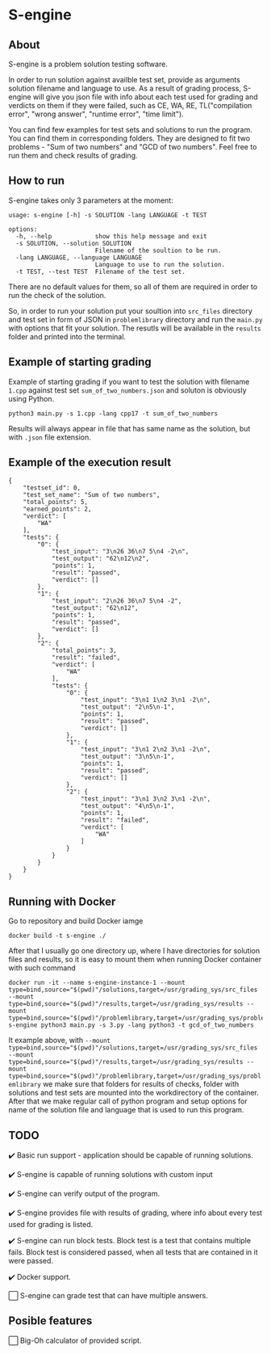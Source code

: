 # S-engine
## About
S-engine is a problem solution testing software.

In order to run solution against availble test set, provide as arguments solution filename and language to use. As a result of grading process, S-engine will give you json file with info about each test used for grading and verdicts on them if they were failed, such as CE, WA, RE, TL("compilation error", "wrong answer", "runtime error", "time limit").

You can find few examples for test sets and solutions to run the program. You can
find them in corresponding folders. They are designed to fit two problems - 
"Sum of two numbers" and "GCD of two numbers". Feel free to run them and check
results of grading.

## How to run

S-engine takes only 3 parameters at the moment:

```
usage: s-engine [-h] -s SOLUTION -lang LANGUAGE -t TEST

options:
  -h, --help            show this help message and exit
  -s SOLUTION, --solution SOLUTION
                        Filename of the soultion to be run.
  -lang LANGUAGE, --language LANGUAGE
                        Language to use to run the solution.
  -t TEST, --test TEST  Filename of the test set.
```

There are no default values for them, so all of them are required in order to run the check of the solution.

So, in order to run your solution put your soultion into `src_files` directory and test set in form of JSON in `problemlibrary` directory and run the `main.py` with options that fit your solution. The resutls will be available in the `results` folder and printed into the terminal.

## Example of starting grading

Example of starting grading if you want to test the solution with filename `1.cpp`
against test set `sum_of_two_numbers.json` and soluton is obviously using Python.

```
python3 main.py -s 1.cpp -lang cpp17 -t sum_of_two_numbers
```

Results will always appear in file that has same name as the solution, but with 
`.json` file extension.

## Example of the execution result

```
{
    "testset_id": 0,
    "test_set_name": "Sum of two numbers",
    "total_points": 5,
    "earned_points": 2,
    "verdict": [
        "WA"
    ],
    "tests": {
        "0": {
            "test_input": "3\n26 36\n7 5\n4 -2\n",
            "test_output": "62\n12\n2",
            "points": 1,
            "result": "passed",
            "verdict": []
        },
        "1": {
            "test_input": "2\n26 36\n7 5\n4 -2",
            "test_output": "62\n12",
            "points": 1,
            "result": "passed",
            "verdict": []
        },
        "2": {
            "total_points": 3,
            "result": "failed",
            "verdict": [
                "WA"
            ],
            "tests": {
                "0": {
                    "test_input": "3\n1 1\n2 3\n1 -2\n",
                    "test_output": "2\n5\n-1",
                    "points": 1,
                    "result": "passed",
                    "verdict": []
                },
                "1": {
                    "test_input": "3\n1 2\n2 3\n1 -2\n",
                    "test_output": "3\n5\n-1",
                    "points": 1,
                    "result": "passed",
                    "verdict": []
                },
                "2": {
                    "test_input": "3\n1 3\n2 3\n1 -2\n",
                    "test_output": "4\n5\n-1",
                    "points": 1,
                    "result": "failed",
                    "verdict": [
                        "WA"
                    ]
                }
            }
        }
    }
}
```

## Running with Docker

Go to repository and build Docker iamge

```
docker build -t s-engine ./
```

After that I usually go one directory up, where I have directories for solution files and results, so it is easy to mount them when running Docker container with such command

```
docker run -it --name s-engine-instance-1 --mount type=bind,source="$(pwd)"/solutions,target=/usr/grading_sys/src_files --mount type=bind,source="$(pwd)"/results,target=/usr/grading_sys/results --mount type=bind,source="$(pwd)"/problemlibrary,target=/usr/grading_sys/problemlibrary s-engine python3 main.py -s 3.py -lang python3 -t gcd_of_two_numbers

```

It example above, with `--mount type=bind,source="$(pwd)"/solutions,target=/usr/grading_sys/src_files --mount type=bind,source="$(pwd)"/results,target=/usr/grading_sys/results --mount type=bind,source="$(pwd)"/problemlibrary,target=/usr/grading_sys/problemlibrary` we make sure that folders for results of checks, folder with solutions and test sets are mounted into the workdirectory of the container. After that we make regular call of python program and setup options for name of the solution file and language that is used to run this program.


## TODO
:heavy_check_mark: Basic run support  - application should be capable of running solutions. 

:heavy_check_mark: S-engine is capable of running solutions with custom input

:heavy_check_mark: S-engine can verify output of the program.

:heavy_check_mark: S-engine provides file with results of grading, where info about every test used for grading is listed.

:heavy_check_mark: S-engine can run block tests. Block test is a test that contains multiple fails. Block test is considered passed, when all tests that are contained in it were passed.

:heavy_check_mark: Docker support.

:white_large_square: S-engine can grade test that can have multiple answers.

## Posible features

:white_large_square: Big-Oh calculator of provided script.

<!-- :white_check_mark -->
